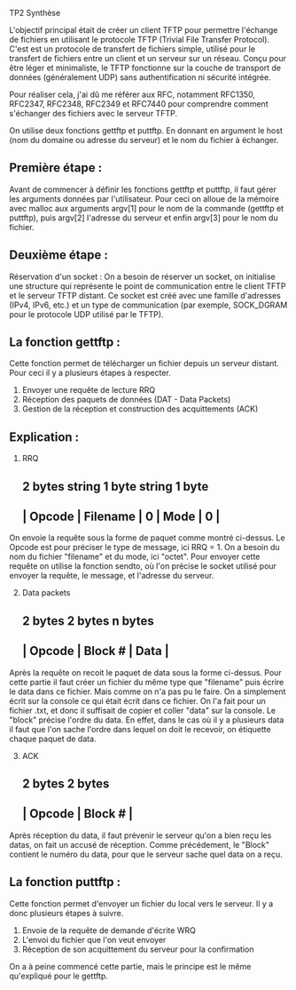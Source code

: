 TP2 Synthèse

L'objectif principal était de créer un client TFTP pour permettre l'échange de fichiers en utilisant le protocole TFTP (Trivial File Transfer Protocol).
C'est est un protocole de transfert de fichiers simple, utilisé pour le transfert de fichiers entre un client et un serveur sur un réseau. 
Conçu pour être léger et minimaliste, le TFTP fonctionne sur la couche de transport de données (généralement UDP) sans authentification ni sécurité intégrée.

Pour réaliser cela, j'ai dû me référer aux RFC, notamment RFC1350, RFC2347, RFC2348, RFC2349 et RFC7440 pour comprendre comment s'échanger des fichiers avec le serveur
TFTP.

On utilise deux fonctions gettftp et puttftp. En donnant en argument le host (nom du domaine ou adresse du serveur) et le nom du fichier à échanger.

Première étape : 
-
Avant de commencer à définir les fonctions gettftp et puttftp, il faut gérer les arguments données par l'utilisateur. Pour ceci on alloue de la mémoire avec malloc 
aux arguments argv[1] pour le nom de la commande (gettftp et puttftp), puis argv[2] l'adresse du serveur et enfin argv[3] pour le nom du fichier.

Deuxième étape : 
-
Réservation d'un socket : 
On a besoin de réserver un socket, on initialise une structure qui représente le point de communication entre le client TFTP
et le serveur TFTP distant. Ce socket est créé avec une famille d'adresses (IPv4, IPv6, etc.) et un type de communication (par exemple, SOCK_DGRAM
pour le protocole UDP utilisé par le TFTP).

La fonction gettftp : 
-
Cette fonction permet de télécharger un fichier depuis un serveur distant. Pour ceci il y a plusieurs étapes à respecter.
1) Envoyer une requête de lecture RRQ
2) Réception des paquets de données (DAT - Data Packets)
3) Gestion de la réception et construction des acquittements (ACK)

Explication : 
-
1) RRQ
   
    2 bytes     string    1 byte     string   1 byte
    ------------------------------------------------
   | Opcode |  Filename  |   0  |    Mode    |   0  |
    ------------------------------------------------

On envoie la requête sous la forme de paquet comme montré ci-dessus. Le Opcode est pour préciser le type de message, ici RRQ = 1.
On a besoin du nom du fichier "filename" et du mode, ici "octet". Pour envoyer cette requête on utilise la fonction sendto, où l'on précise 
le socket utilisé pour envoyer la requête, le message, et l'adresse du serveur.

2) Data packets
   
    2 bytes     2 bytes      n bytes
     ----------------------------------
    | Opcode |   Block #  |   Data     |
     ----------------------------------

Après la requête on recoit le paquet de data sous la forme ci-dessus. Pour cette partie il faut créer un fichier du même type que "filename"
puis écrire le data dans ce fichier. Mais comme on n'a pas pu le faire. On a simplement écrit sur la console ce qui était écrit dans ce fichier.
On l'a fait pour un fichier .txt, et donc il suffisait de copier et coller "data" sur la console. Le "block" précise l'ordre du data. En effet, dans le cas
où il y a plusieurs data il faut que l'on sache l'ordre dans lequel on doit le recevoir, on étiquette chaque paquet de data.

3) ACK

      2 bytes     2 bytes
      ---------------------
      | Opcode |   Block #  |
      ---------------------
   
Après réception du data, il faut prévenir le serveur qu'on a bien reçu les datas, on fait un accusé de réception. Comme précédement, le "Block" contient le
numéro du data, pour que le serveur sache quel data on a reçu.

La fonction puttftp : 
-
Cette fonction permet d'envoyer un fichier du local vers le serveur. Il y a donc plusieurs étapes à suivre.
1) Envoie de la requête de demande d'écrite WRQ
2) L'envoi du fichier que l'on veut envoyer
3) Réception de son acquittement du serveur pour la confirmation

On a à peine commencé cette partie, mais le principe est le même qu'expliqué pour le gettftp.







